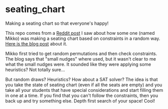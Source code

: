 # seating_chart
Making a seating chart so that everyone's happy!

This repo comes from a [Reddit post](https://www.reddit.com/r/programming/comments/ekc4be/story_making_a_bruteforce_algorithm_viable_with_a/) I saw about how some one (named Mikko) was making a seating chart based on constraints in a random way. [Here is the blog post](https://tech.mikkohaapanen.com/making-brute-force-algorithm-viable-with-a-nudge/) about it.

Mikko first tried to get random permutations and then check constraints. The blog says that "small nudges" where used, but it wasn't clear to me what the small nudges were. It sounded like they were applying some heuristics? Not totally sure...

But random draws? Heuristics? How about a SAT solver? The idea is that you take the state of seating chart (even if all the seats are empty) and you take all your students that have special considerations and start filling them in one at a time. If you find that you can't follow the constraints, then you back up and try something else. Depth first search of your space! Cool!

